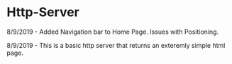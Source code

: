 # Http-Server

8/9/2019 - Added Navigation bar to Home Page. Issues with Positioning.

8/9/2019 - This is a basic http server that returns an exteremly simple html page.
